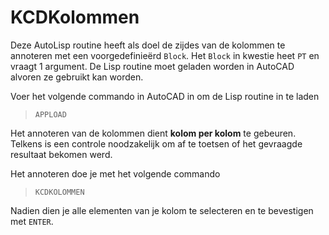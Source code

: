 # KCDKolommen

Deze AutoLisp routine heeft als doel de zijdes van de kolommen te annoteren met een voorgedefinieërd `Block`. Het `Block` in kwestie heet `PT` en vraagt 1 argument. De Lisp routine moet geladen worden in AutoCAD alvoren ze gebruikt kan worden.

Voer het volgende commando in AutoCAD in om de Lisp routine in te laden

> `APPLOAD`

Het annoteren van de kolommen dient **kolom per kolom** te gebeuren. Telkens is een controle noodzakelijk om af te toetsen of het gevraagde resultaat bekomen werd.

Het annoteren doe je met het volgende commando

> `KCDKOLOMMEN`

Nadien dien je alle elementen van je kolom te selecteren en te bevestigen met `ENTER`.
